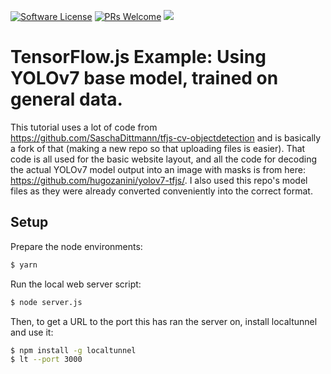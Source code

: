 [![Software License](https://img.shields.io/badge/license-MIT-brightgreen.svg?style=flat-square)](LICENSE)
[![PRs Welcome](https://img.shields.io/badge/PRs-welcome-brightgreen.svg?style=flat-square)](http://makeapullrequest.com)
[![](https://ga4gh.datainsights.cloud/api?repo=tfjs-cv-objectdetection)](https://github.com/SaschaDittmann/gaforgithub)

# TensorFlow.js Example: Using YOLOv7 base model, trained on general data.

This tutorial uses a lot of code from https://github.com/SaschaDittmann/tfjs-cv-objectdetection and is basically a fork of that (making a new repo so that uploading files is easier). That code is all used for the basic website layout, and all the code for decoding the actual YOLOv7 model output into an image with masks is from here: https://github.com/hugozanini/yolov7-tfjs/. I also used this repo's model files as they were already converted conveniently into the correct format.

## Setup 

Prepare the node environments:
```sh
$ yarn
```

Run the local web server script:
```sh
$ node server.js
```

Then, to get a URL to the port this has ran the server on, install localtunnel and use it:
```sh
$ npm install -g localtunnel
$ lt --port 3000
```
